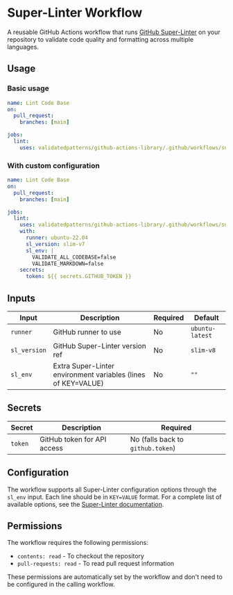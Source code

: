 # Super-Linter Workflow

A reusable GitHub Actions workflow that runs [GitHub Super-Linter](https://github.com/super-linter/super-linter) on your repository to validate code quality and formatting across multiple languages.

## Usage

### Basic usage

```yaml
name: Lint Code Base
on:
  pull_request:
    branches: [main]

jobs:
  lint:
    uses: validatedpatterns/github-actions-library/.github/workflows/superlinter/superlinter.yml@v1
```

### With custom configuration

```yaml
name: Lint Code Base
on:
  pull_request:
    branches: [main]

jobs:
  lint:
    uses: validatedpatterns/github-actions-library/.github/workflows/superlinter/superlinter.yml@v1
    with:
      runner: ubuntu-22.04
      sl_version: slim-v7
      sl_env: |
        VALIDATE_ALL_CODEBASE=false
        VALIDATE_MARKDOWN=false
    secrets:
      token: ${{ secrets.GITHUB_TOKEN }}
```

## Inputs

| Input        | Description                                                   | Required | Default         |
| ------------ | ------------------------------------------------------------- | -------- | --------------- |
| `runner`     | GitHub runner to use                                          | No       | `ubuntu-latest` |
| `sl_version` | GitHub Super-Linter version ref                               | No       | `slim-v8`       |
| `sl_env`     | Extra Super-Linter environment variables (lines of KEY=VALUE) | No       | `""`            |

## Secrets

| Secret  | Description                 | Required                          |
| ------- | --------------------------- | --------------------------------- |
| `token` | GitHub token for API access | No (falls back to `github.token`) |

## Configuration

The workflow supports all Super-Linter configuration options through the `sl_env` input. Each line should be in `KEY=VALUE` format. For a complete list of available options, see the [Super-Linter documentation](https://thedocumentation.org/super-linter/usage/configuration/).

## Permissions

The workflow requires the following permissions:

- `contents: read` - To checkout the repository
- `pull-requests: read` - To read pull request information

These permissions are automatically set by the workflow and don't need to be configured in the calling workflow.
